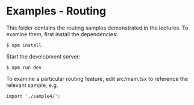 # Examples - Routing

This folder contains the routing samples demonstrated in the lectures.
To examine them, first install the dependencies:

~~~
$ npm install
~~~
Start the development server:

~~~
$ npm run dev
~~~

To examine a particular routing feature, edit src/main.tsx to reference 
the relevant sample, e.g.

~~~
import './sample4/';
~~~